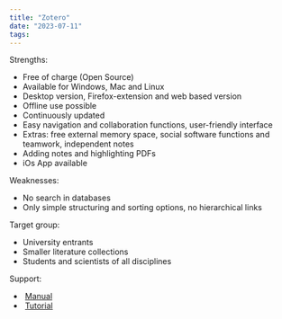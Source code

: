 ```yaml
---
title: "Zotero"
date: "2023-07-11"
tags:
---
```


Strengths:

- Free of charge (Open Source)
- Available for Windows, Mac and Linux
- Desktop version, Firefox-extension and web based version
- Offline use possible
- Continuously updated
- Easy navigation and collaboration functions, user-friendly interface
- Extras: free external memory space, social software functions and teamwork, independent notes
- Adding notes and highlighting PDFs
- iOs App available

Weaknesses:

- No search in databases
- Only simple structuring and sorting options, no hierarchical links

Target group:

- University entrants
- Smaller literature collections
- Students and scientists of all disciplines

Support:

-  [Manual](https://www.zotero.org/support/)
-  [Tutorial](https://www.youtube.com/watch?v=Zv-ymPeUn-M)